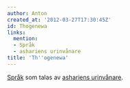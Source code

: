 ```yaml
---
author: Anton
created_at: '2012-03-27T17:30:45Z'
id: Thogenewa
links:
  mention:
  - Språk
  - ashariens urinvånare
title: 'Th''ogenewa'
---
```


[Språk] som talas av [ashariens urinvånare].

  [Språk]: Språk
  [ashariens urinvånare]: ashariens_urinvånare
